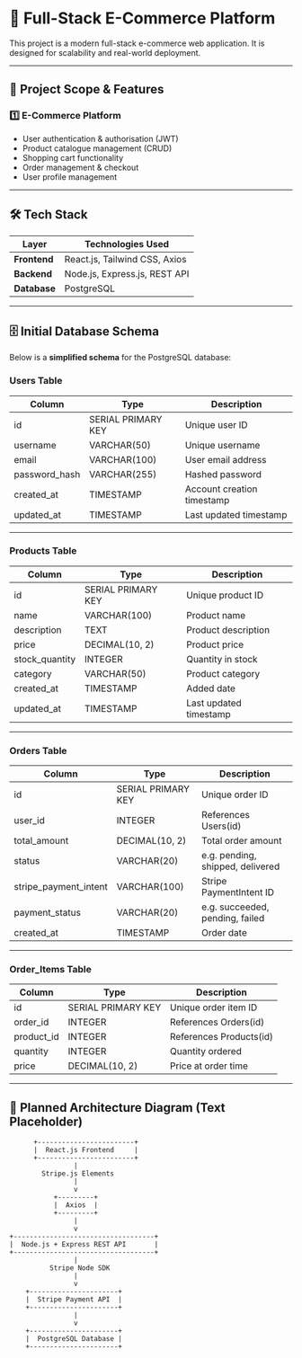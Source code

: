 # 🛒 Full-Stack E-Commerce Platform

This project is a modern full-stack e-commerce web application. It is designed for scalability and real-world deployment.

---

## 📌 Project Scope & Features

### 1️⃣ E-Commerce Platform
- User authentication & authorisation (JWT)
- Product catalogue management (CRUD)
- Shopping cart functionality
- Order management & checkout
- User profile management

---

## 🛠️ Tech Stack

| Layer       | Technologies Used                               |
|-------------|-------------------------------------------------|
| **Frontend**  | React.js, Tailwind CSS, Axios                  |
| **Backend**   | Node.js, Express.js, REST API                  |
| **Database**  | PostgreSQL                                     |

---

## 🗄️ Initial Database Schema

Below is a **simplified schema** for the PostgreSQL database:

### Users Table
| Column       | Type             | Description                    |
|--------------|------------------|--------------------------------|
| id           | SERIAL PRIMARY KEY | Unique user ID               |
| username     | VARCHAR(50)      | Unique username                |
| email        | VARCHAR(100)     | User email address             |
| password_hash| VARCHAR(255)     | Hashed password                |
| created_at   | TIMESTAMP        | Account creation timestamp     |
| updated_at   | TIMESTAMP        | Last updated timestamp         |

---

### Products Table
| Column       | Type             | Description                    |
|--------------|------------------|--------------------------------|
| id           | SERIAL PRIMARY KEY | Unique product ID            |
| name         | VARCHAR(100)     | Product name                   |
| description  | TEXT             | Product description            |
| price        | DECIMAL(10, 2)   | Product price                  |
| stock_quantity | INTEGER        | Quantity in stock              |
| category     | VARCHAR(50)      | Product category               |
| created_at   | TIMESTAMP        | Added date                     |
| updated_at   | TIMESTAMP        | Last updated timestamp         |

---

### Orders Table
| Column                | Type                      | Description                      |
|-----------------------|---------------------------|----------------------------------|
| id                    | SERIAL PRIMARY KEY        | Unique order ID                  |
| user_id               | INTEGER                   | References Users(id)             |
| total_amount          | DECIMAL(10, 2)            | Total order amount               |
| status                | VARCHAR(20)               | e.g. pending, shipped, delivered |
| stripe_payment_intent | VARCHAR(100)              | Stripe PaymentIntent ID          |
| payment_status        | VARCHAR(20)               | e.g. succeeded, pending, failed  |
| created_at            | TIMESTAMP                 | Order date                       |

---

### Order_Items Table
| Column       | Type             | Description                    |
|--------------|------------------|--------------------------------|
| id           | SERIAL PRIMARY KEY | Unique order item ID         |
| order_id     | INTEGER          | References Orders(id)          |
| product_id   | INTEGER          | References Products(id)        |
| quantity     | INTEGER          | Quantity ordered               |
| price        | DECIMAL(10, 2)   | Price at order time            |

---

## 🔗 Planned Architecture Diagram (Text Placeholder)

          +------------------------+
          |  React.js Frontend     |
          +------------------------+
                    |
            Stripe.js Elements
                    |
                    v
               +---------+
               |  Axios  |
               +---------+
                    |
                    v
    +-----------------------------------+
    |  Node.js + Express REST API       |
    +-----------------------------------+
                    |
              Stripe Node SDK
                    |
                    v
        +----------------------+
        |  Stripe Payment API  |
        +----------------------+
                    |
                    v
        +----------------------+
        |  PostgreSQL Database |
        +----------------------+
